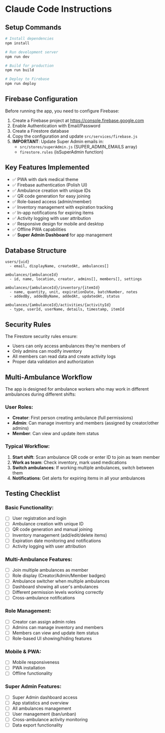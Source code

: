 # Claude Code Instructions

## Setup Commands

```bash
# Install dependencies
npm install

# Run development server
npm run dev

# Build for production
npm run build

# Deploy to Firebase
npm run deploy
```

## Firebase Configuration

Before running the app, you need to configure Firebase:

1. Create a Firebase project at https://console.firebase.google.com
2. Enable Authentication with Email/Password
3. Create a Firestore database
4. Copy the configuration and update `src/services/firebase.js`
5. **IMPORTANT**: Update Super Admin emails in:
   - `src/stores/superAdmin.js` (SUPER_ADMIN_EMAILS array)
   - `firestore.rules` (isSuperAdmin function)

## Key Features Implemented

- ✅ PWA with dark medical theme
- ✅ Firebase authentication (Polish UI)
- ✅ Ambulance creation with unique IDs
- ✅ QR code generation for easy joining
- ✅ Role-based access (admin/member)
- ✅ Inventory management with expiration tracking
- ✅ In-app notifications for expiring items
- ✅ Activity logging with user attribution
- ✅ Responsive design for mobile and desktop
- ✅ Offline PWA capabilities
- ✅ **Super Admin Dashboard** for app management

## Database Structure

```
users/{uid}
  - email, displayName, createdAt, ambulances[]

ambulances/{ambulanceId}
  - id, name, location, creator, admins[], members[], settings

ambulances/{ambulanceId}/inventory/{itemId}
  - name, quantity, unit, expirationDate, batchNumber, notes
  - addedBy, addedByName, addedAt, updatedAt, status

ambulances/{ambulanceId}/activities/{activityId}
  - type, userId, userName, details, timestamp, itemId
```

## Security Rules

The Firestore security rules ensure:
- Users can only access ambulances they're members of
- Only admins can modify inventory
- All members can read data and create activity logs
- Proper data validation and authorization

## Multi-Ambulance Workflow

The app is designed for ambulance workers who may work in different ambulances during different shifts:

### User Roles:
- **Creator**: First person creating ambulance (full permissions)
- **Admin**: Can manage inventory and members (assigned by creator/other admins)
- **Member**: Can view and update item status

### Typical Workflow:
1. **Start shift**: Scan ambulance QR code or enter ID to join as team member
2. **Work as team**: Check inventory, mark used medications
3. **Switch ambulances**: If working multiple ambulances, switch between them
4. **Notifications**: Get alerts for expiring items in all your ambulances

## Testing Checklist

### Basic Functionality:
- [ ] User registration and login
- [ ] Ambulance creation with unique ID
- [ ] QR code generation and manual joining
- [ ] Inventory management (add/edit/delete items)
- [ ] Expiration date monitoring and notifications
- [ ] Activity logging with user attribution

### Multi-Ambulance Features:
- [ ] Join multiple ambulances as member
- [ ] Role display (Creator/Admin/Member badges)
- [ ] Ambulance switcher when multiple ambulances
- [ ] Dashboard showing all user's ambulances
- [ ] Different permission levels working correctly
- [ ] Cross-ambulance notifications

### Role Management:
- [ ] Creator can assign admin roles
- [ ] Admins can manage inventory and members
- [ ] Members can view and update item status
- [ ] Role-based UI showing/hiding features

### Mobile & PWA:
- [ ] Mobile responsiveness
- [ ] PWA installation
- [ ] Offline functionality

### Super Admin Features:
- [ ] Super Admin dashboard access
- [ ] App statistics and overview
- [ ] All ambulances management
- [ ] User management (ban/unban)
- [ ] Cross-ambulance activity monitoring
- [ ] Data export functionality